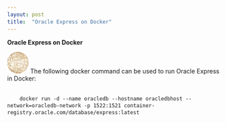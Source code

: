 ```yaml
---
layout: post
title:  "Oracle Express on Docker"
---
```

**Oracle Express on Docker**

<img src="/assets/circuit-board-6522555_1280.png" alt="circuit logo" style="height: 50px;"/>&nbsp;The following docker command can be used to run Oracle Express in Docker:

<pre>
  <code>
    docker run -d --name oracledb --hostname oracledbhost --network=oracledb-network -p 1522:1521 container-registry.oracle.com/database/express:latest
  </code>
</pre>